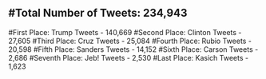 #Total Number of Tweets: 234,943 
---
#First Place: Trump Tweets - 140,669
#Second Place: Clinton Tweets - 27,605
#Third Place: Cruz Tweets - 25,084
#Fourth Place: Rubio Tweets - 20,598
#Fifth Place: Sanders Tweets - 14,152
#Sixth Place: Carson Tweets - 2,686
#Seventh Place: Jeb! Tweets - 2,530
#Last Place: Kasich Tweets - 1,623
